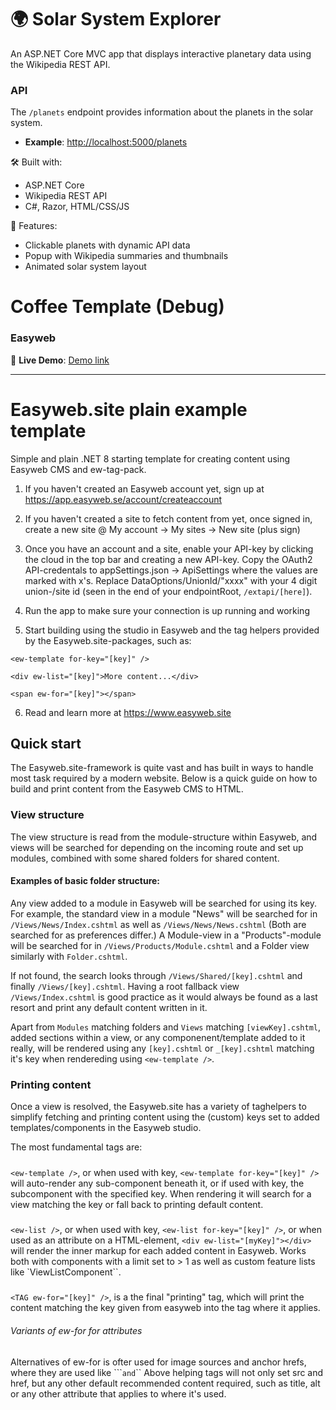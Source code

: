 # 🌍 Solar System Explorer

An ASP.NET Core MVC app that displays interactive planetary data using the Wikipedia REST API.

### API

The `/planets` endpoint provides information about the planets in the solar system.

- **Example**: [http://localhost:5000/planets](http://localhost:5000/planets)
  


🛠️ Built with:
- ASP.NET Core
- Wikipedia REST API
- C#, Razor, HTML/CSS/JS

🎯 Features:
- Clickable planets with dynamic API data
- Popup with Wikipedia summaries and thumbnails
- Animated solar system layout


# Coffee Template (Debug)
### Easyweb
🔗 **Live Demo**: [Demo link](https://dev-nicole-newsite.easyweb.site/)

-----

# Easyweb.site plain example template

Simple and plain .NET 8 starting template for creating content using Easyweb CMS and ew-tag-pack.

1. If you haven't created an Easyweb account yet, sign up at https://app.easyweb.se/account/createaccount

2. If you haven't created a site to fetch content from yet, once signed in, create a new site @ My account -> My sites -> New site (plus sign)

3. Once you have an account and a site, enable your API-key by clicking the cloud in the top bar and creating a new API-key. Copy the OAuth2 API-credentals to appSettings.json -> ApiSettings where the values are marked with x's. Replace DataOptions/UnionId/"xxxx" with your 4 digit union-/site id (seen in the end of your endpointRoot, ``/extapi/[here]``). 

4. Run the app to make sure your connection is up running and working

5. Start building using the studio in Easyweb and the tag helpers provided by the Easyweb.site-packages, such as:

``<ew-template for-key="[key]" />``

``<div ew-list="[key]">More content...</div>``

``<span ew-for="[key]"></span>``

6. Read and learn more at https://www.easyweb.site

## Quick start
The Easyweb.site-framework is quite vast and has built in ways to handle most task required by a modern website. Below is a quick guide on how to build and print content from the Easyweb CMS to HTML.

### View structure
The view structure is read from the module-structure within Easyweb, and views will be searched for depending on the incoming route and set up modules, combined with some shared folders for shared content.

#### Examples of basic folder structure:

Any view added to a module in Easyweb will be searched for using its key. For example, the standard view in a module "News" will be searched for in ``/Views/News/Index.cshtml`` as well as ``/Views/News/News.cshtml`` (Both are searched for as preferences differ.) A Module-view in a "Products"-module will be searched for in ``/Views/Products/Module.cshtml`` and a Folder view similarly with ``Folder.cshtml``.

If not found, the search looks through ``/Views/Shared/[key].cshtml`` and finally ``/Views/[key].cshtml``. Having a root fallback view ``/Views/Index.cshtml`` is good practice as it would always be found as a last resort and print any default content written in it.

Apart from ``Modules`` matching folders and ``Views`` matching ``[viewKey].cshtml``, added sections within a view, or any componenent/template added to it really, will be rendered using any ``[key].cshtml`` or ``_[key].cshtml`` matching it's key when rendereding using ``<ew-template />``.

### Printing content
Once a view is resolved, the Easyweb.site has a variety of taghelpers to simplify fetching and printing content using the (custom) keys set to added templates/components in the Easyweb studio.

The most fundamental tags are:

##### <ew-template />
``<ew-template />``, or when used with key, ``<ew-template for-key="[key]" />`` will auto-render any sub-component beneath it, or if used with key, the subcomponent with the specified key.
When rendering it will search for a view matching the key or fall back to printing default content.

##### <ew-list />
``<ew-list />``, or when used with key, ``<ew-list for-key="[key]" />``, or when used as an attribute on a HTML-element, ``<div ew-list="[myKey]"></div>`` will render the inner markup for each added content in Easyweb. Works both with components with a limit set to > 1 as well as custom feature lists like `ViewListComponent``.

##### <ew-for />
``<TAG ew-for="[key]" />``, is a the final "printing" tag, which will print the content matching the key given from easyweb into the tag where it applies. 

###### Variants of ew-for for attributes
Alternatives of ew-for is ofter used for image sources and anchor hrefs, where they are used like ```<img ew-for-src="[key]" />`` and ``<a ew-for-href="[key]" />``
Above helping tags will not only set src and href, but any other default recommended content required, such as title, alt or any other attribute that applies to where it's used.
